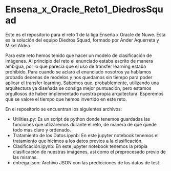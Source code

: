# Ensena_x_Oracle_Reto1_DiedrosSquad
Este es el repositorio para el reto 1 de la liga Enseña x Oracle de Nuwe. Esta es la solución del equipo Diedros Squad, formado por Ander Aquerreta y Mikel Aldea.

Para este reto hemos tenido que hacer un modelo de clasificación de imágenes. Al principio del reto el enunciado estaba escrito de manera ambigua, por lo que parecía que el uso de transfer learning estaba prohibido. Para cuando se aclaró el enunciado nosotros ya habíamos probado decenas de modelos y nos quedamos sin tiempo para poder aplicar el transfer learning. Sabemos que, probablemente, utilizando una arquitectura ya diseñada se consiga mejor puntuación, pero estamos orgullosos de haber implementado nuestra propia arquitectura. Esperemos que se valore el tiempo que hemos invertido en este reto.

En el repositorio se encuentran los siguientes archivos:
- Utilities.py: Es un script de python donde tenemos guardadas las funciones que utlizaremos durante el reto, de manera de que quede todo mas claro y ordenado.
- Tratamiento de los Datos.ipynb: En este jupyter notebook tenemos el tratamiento que hicimos a los datos previos a la clasificación.
- Clasificación.ipynb: En este jupyter notebook tenemos la propia clasificación de nuestras imágenes, así como el preprocesado previo de las mismas.
- entrega.json: Archivo JSON con las predicciones de los datos de test.
